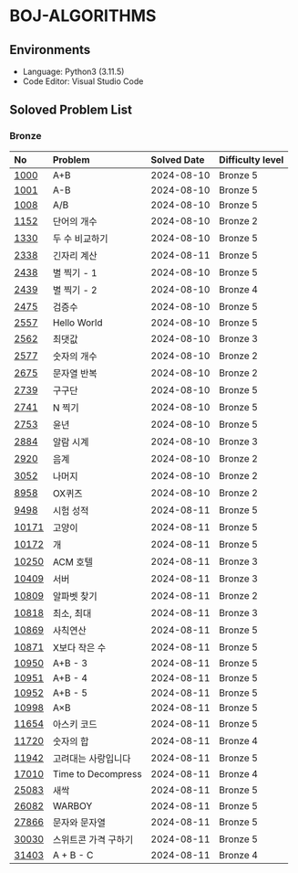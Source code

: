 # BOJ-ALGORITHMS

## Environments

- Language: Python3 (3.11.5)
- Code Editor: Visual Studio Code

## Soloved Problem List

### Bronze

| **No**                                                                               | **Problem**          | **Solved Date** | **Difficulty level** |
| :----------------------------------------------------------------------------------- | :------------------- | :-------------- | :------------------- |
| [1000](https://github.com/esaitchkim/boj-algorithms/blob/main/python3/0/1/1000.py)   | A+B                  | 2024-08-10      | Bronze 5             |
| [1001](https://github.com/esaitchkim/boj-algorithms/blob/main/python3/0/1/1001.py)   | A-B                  | 2024-08-10      | Bronze 5             |
| [1008](https://github.com/esaitchkim/boj-algorithms/blob/main/python3/0/1/1008.py)   | A/B                  | 2024-08-10      | Bronze 5             |
| [1152](https://github.com/esaitchkim/boj-algorithms/blob/main/python3/0/1/1152.py)   | 단어의 개수          | 2024-08-10      | Bronze 2             |
| [1330](https://github.com/esaitchkim/boj-algorithms/blob/main/python3/0/1/1330.py)   | 두 수 비교하기       | 2024-08-10      | Bronze 5             |
| [2338](https://github.com/esaitchkim/boj-algorithms/blob/main/python3/0/2/2338.py)   | 긴자리 계산          | 2024-08-11      | Bronze 5             |
| [2438](https://github.com/esaitchkim/boj-algorithms/blob/main/python3/0/2/2438.py)   | 별 찍기 - 1          | 2024-08-10      | Bronze 5             |
| [2439](https://github.com/esaitchkim/boj-algorithms/blob/main/python3/0/2/2439.py)   | 별 찍기 - 2          | 2024-08-10      | Bronze 4             |
| [2475](https://github.com/esaitchkim/boj-algorithms/blob/main/python3/0/2/2475.py)   | 검증수               | 2024-08-10      | Bronze 5             |
| [2557](https://github.com/esaitchkim/boj-algorithms/blob/main/python3/0/2/2557.py)   | Hello World          | 2024-08-10      | Bronze 5             |
| [2562](https://github.com/esaitchkim/boj-algorithms/blob/main/python3/0/2/2562.py)   | 최댓값               | 2024-08-10      | Bronze 3             |
| [2577](https://github.com/esaitchkim/boj-algorithms/blob/main/python3/0/2/2577.py)   | 숫자의 개수          | 2024-08-10      | Bronze 2             |
| [2675](https://github.com/esaitchkim/boj-algorithms/blob/main/python3/0/2/2675.py)   | 문자열 반복          | 2024-08-10      | Bronze 2             |
| [2739](https://github.com/esaitchkim/boj-algorithms/blob/main/python3/0/2/2739.py)   | 구구단               | 2024-08-10      | Bronze 5             |
| [2741](https://github.com/esaitchkim/boj-algorithms/blob/main/python3/0/2/2741.py)   | N 찍기               | 2024-08-10      | Bronze 5             |
| [2753](https://github.com/esaitchkim/boj-algorithms/blob/main/python3/0/2/2753.py)   | 윤년                 | 2024-08-10      | Bronze 5             |
| [2884](https://github.com/esaitchkim/boj-algorithms/blob/main/python3/0/2/2884.py)   | 알람 시계            | 2024-08-10      | Bronze 3             |
| [2920](https://github.com/esaitchkim/boj-algorithms/blob/main/python3/0/2/2920.py)   | 음계                 | 2024-08-10      | Bronze 2             |
| [3052](https://github.com/esaitchkim/boj-algorithms/blob/main/python3/0/3/3052.py)   | 나머지               | 2024-08-10      | Bronze 2             |
| [8958](https://github.com/esaitchkim/boj-algorithms/blob/main/python3/0/8/8958.py)   | OX퀴즈               | 2024-08-10      | Bronze 2             |
| [9498](https://github.com/esaitchkim/boj-algorithms/blob/main/python3/0/9/9498.py)   | 시험 성적            | 2024-08-11      | Bronze 5             |
| [10171](https://github.com/esaitchkim/boj-algorithms/blob/main/python3/1/0/10171.py) | 고양이               | 2024-08-11      | Bronze 5             |
| [10172](https://github.com/esaitchkim/boj-algorithms/blob/main/python3/1/0/10172.py) | 개                   | 2024-08-11      | Bronze 5             |
| [10250](https://github.com/esaitchkim/boj-algorithms/blob/main/python3/1/0/10250.py) | ACM 호텔             | 2024-08-11      | Bronze 3             |
| [10409](https://github.com/esaitchkim/boj-algorithms/blob/main/python3/1/0/10409.py) | 서버                 | 2024-08-11      | Bronze 3             |
| [10809](https://github.com/esaitchkim/boj-algorithms/blob/main/python3/1/0/10809.py) | 알파벳 찾기          | 2024-08-11      | Bronze 2             |
| [10818](https://github.com/esaitchkim/boj-algorithms/blob/main/python3/1/0/10818.py) | 최소, 최대           | 2024-08-11      | Bronze 3             |
| [10869](https://github.com/esaitchkim/boj-algorithms/blob/main/python3/1/0/10869.py) | 사칙연산             | 2024-08-11      | Bronze 5             |
| [10871](https://github.com/esaitchkim/boj-algorithms/blob/main/python3/1/0/10871.py) | X보다 작은 수        | 2024-08-11      | Bronze 5             |
| [10950](https://github.com/esaitchkim/boj-algorithms/blob/main/python3/1/0/10950.py) | A+B - 3              | 2024-08-11      | Bronze 5             |
| [10951](https://github.com/esaitchkim/boj-algorithms/blob/main/python3/1/0/10951.py) | A+B - 4              | 2024-08-11      | Bronze 5             |
| [10952](https://github.com/esaitchkim/boj-algorithms/blob/main/python3/1/0/10952.py) | A+B - 5              | 2024-08-11      | Bronze 5             |
| [10998](https://github.com/esaitchkim/boj-algorithms/blob/main/python3/1/0/10998.py) | A×B                  | 2024-08-11      | Bronze 5             |
| [11654](https://github.com/esaitchkim/boj-algorithms/blob/main/python3/1/1/11654.py) | 아스키 코드          | 2024-08-11      | Bronze 5             |
| [11720](https://github.com/esaitchkim/boj-algorithms/blob/main/python3/1/1/11720.py) | 숫자의 합            | 2024-08-11      | Bronze 4             |
| [11942](https://github.com/esaitchkim/boj-algorithms/blob/main/python3/1/1/11942.py) | 고려대는 사랑입니다  | 2024-08-11      | Bronze 5             |
| [17010](https://github.com/esaitchkim/boj-algorithms/blob/main/python3/1/7/17010.py) | Time to Decompress   | 2024-08-11      | Bronze 4             |
| [25083](https://github.com/esaitchkim/boj-algorithms/blob/main/python3/2/5/25083.py) | 새싹                 | 2024-08-11      | Bronze 5             |
| [26082](https://github.com/esaitchkim/boj-algorithms/blob/main/python3/2/6/26082.py) | WARBOY               | 2024-08-11      | Bronze 5             |
| [27866](https://github.com/esaitchkim/boj-algorithms/blob/main/python3/2/7/27866.py) | 문자와 문자열        | 2024-08-11      | Bronze 5             |
| [30030](https://github.com/esaitchkim/boj-algorithms/blob/main/python3/3/0/30030.py) | 스위트콘 가격 구하기 | 2024-08-11      | Bronze 5             |
| [31403](https://github.com/esaitchkim/boj-algorithms/blob/main/python3/3/1/31403.py) | A + B - C            | 2024-08-11      | Bronze 4             |
